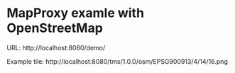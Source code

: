 # MapProxy examle with OpenStreetMap

URL: http://localhost:8080/demo/

Example tile: http://localhost:8080/tms/1.0.0/osm/EPSG900913/4/14/16.png
